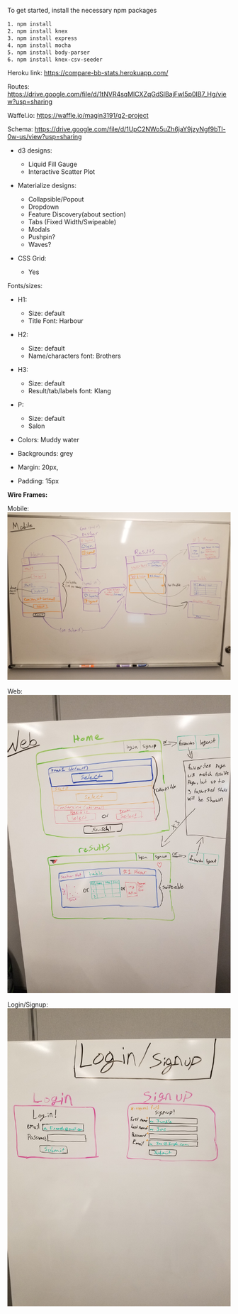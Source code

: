 To get started, install the necessary npm packages
```shell
1. npm install
2. npm install knex
3. npm install express
4. npm install mocha
5. npm install body-parser
6. npm install knex-csv-seeder
```

Heroku link: https://compare-bb-stats.herokuapp.com/

Routes: https://drive.google.com/file/d/1tNVR4sqMlCXZqGdSlBajFwI5p0IB7_Hg/view?usp=sharing

Waffel.io: https://waffle.io/magin3191/q2-project

Schema: https://drive.google.com/file/d/1UpC2NWo5uZh6jaY9jzyNgf9bTl-0w-us/view?usp=sharing

* d3 designs:
  - Liquid Fill Gauge
  - Interactive Scatter Plot

* Materialize designs:
  - Collapsible/Popout
  - Dropdown
  - Feature Discovery(about section)
  - Tabs (Fixed Width/Swipeable)
  - Modals
  - Pushpin?
  - Waves?

* CSS Grid:
  - Yes

Fonts/sizes:

* H1:
  - Size: default
  - Title Font: Harbour


* H2:
  - Size: default
  - Name/characters font: Brothers



* H3:
  - Size: default
  - Result/tab/labels font: Klang

* P:
  - Size: default
  - Salon

* Colors: Muddy water
* Backgrounds: grey

* Margin: 20px,
* Padding: 15px

**Wire Frames:**

Mobile:
![Alt text](public/img/mobileWireFrame.jpg)

Web:
![Alt text](public/img/webWireFrame.jpg)

Login/Signup:
![Alt text](public/img/modalsWireFrame.jpg)
